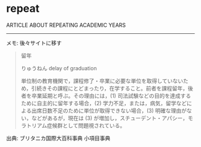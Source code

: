 # repeat
ARTICLE ABOUT REPEATING ACADEMIC YEARS

---

メモ: 後々サイトに移す

>留年
>
>りゅうねん
>delay of graduation
>
>単位制の教育機関で，課程修了・卒業に必要な単位を取得していないため，引続きその課程にとどまったり，在学すること。前者を課程留年，後者を卒業延期と呼ぶ。その理由には，(1) 司法試験などの目的を達成するために自主的に留年する場合，(2) 学力不足，または，病気，留学などによる出席日数不足のために単位が取得できない場合，(3) 明確な理由がない，などがあるが，現在は (3) が増加し，スチューデント・アパシー，モラトリアム症候群として問題視されている。

出典: ブリタニカ国際大百科事典 小項目事典
